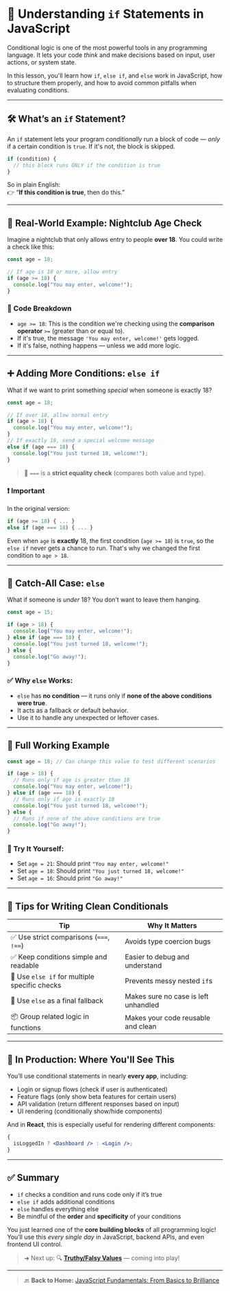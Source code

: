 # 🧠 Understanding `if` Statements in JavaScript

Conditional logic is one of the most powerful tools in any programming language. It lets your code _think_ and make decisions based on input, user actions, or system state.

In this lesson, you'll learn how `if`, `else if`, and `else` work in JavaScript, how to structure them properly, and how to avoid common pitfalls when evaluating conditions.

---

## 🛠️ What’s an `if` Statement?

An `if` statement lets your program _conditionally_ run a block of code — _only_ if a certain condition is `true`. If it's not, the block is skipped.

```js
if (condition) {
  // this block runs ONLY if the condition is true
}
```

So in plain English:  
👉 “**If this condition is true**, then do this.”

---

## 🎉 Real-World Example: Nightclub Age Check

Imagine a nightclub that only allows entry to people **over 18**. You could write a check like this:

```js
const age = 18;

// If age is 18 or more, allow entry
if (age >= 18) {
  console.log("You may enter, welcome!");
}
```

### 📝 Code Breakdown

- `age >= 18`: This is the condition we're checking using the **comparison operator** `>=` (greater than or equal to).
- If it's true, the message `'You may enter, welcome!'` gets logged.
- If it's false, nothing happens — unless we add more logic.

---

## ➕ Adding More Conditions: `else if`

What if we want to print something _special_ when someone is exactly 18?

```js
const age = 18;

// If over 18, allow normal entry
if (age > 18) {
  console.log("You may enter, welcome!");
}
// If exactly 18, send a special welcome message
else if (age === 18) {
  console.log("You just turned 18, welcome!");
}
```

> 🧠 `===` is a **strict equality check** (compares both value and type).

### ❗ Important

In the original version:

```js
if (age >= 18) { ... }
else if (age === 18) { ... }
```

Even when `age` is **exactly** 18, the first condition (`age >= 18`) is `true`, so the `else if` never gets a chance to run. That's why we changed the first condition to `age > 18`.

---

## 🧹 Catch-All Case: `else`

What if someone is _under_ 18? You don’t want to leave them hanging.

```js
const age = 15;

if (age > 18) {
  console.log("You may enter, welcome!");
} else if (age === 18) {
  console.log("You just turned 18, welcome!");
} else {
  console.log("Go away!");
}
```

### ✅ Why `else` Works:

- `else` has **no condition** — it runs only if **none of the above conditions were true**.
- It acts as a fallback or default behavior.
- Use it to handle any unexpected or leftover cases.

---

## 🔁 Full Working Example

```js
const age = 18; // Can change this value to test different scenarios

if (age > 18) {
  // Runs only if age is greater than 18
  console.log("You may enter, welcome!");
} else if (age === 18) {
  // Runs only if age is exactly 18
  console.log("You just turned 18, welcome!");
} else {
  // Runs if none of the above conditions are true
  console.log("Go away!");
}
```

### 🧪 Try It Yourself:

- Set `age = 21`: Should print `"You may enter, welcome!"`
- Set `age = 18`: Should print `"You just turned 18, welcome!"`
- Set `age = 16`: Should print `"Go away!"`

---

## 🧠 Tips for Writing Clean Conditionals

| Tip                                           | Why It Matters                       |
| --------------------------------------------- | ------------------------------------ |
| ✅ Use strict comparisons (`===`, `!==`)      | Avoids type coercion bugs            |
| ✅ Keep conditions simple and readable        | Easier to debug and understand       |
| 🔁 Use `else if` for multiple specific checks | Prevents messy nested `if`s          |
| 🧹 Use `else` as a final fallback             | Makes sure no case is left unhandled |
| 📦 Group related logic in functions           | Makes your code reusable and clean   |

---

## 🧱 In Production: Where You'll See This

You’ll use conditional statements in nearly **every app**, including:

- Login or signup flows (check if user is authenticated)
- Feature flags (only show beta features for certain users)
- API validation (return different responses based on input)
- UI rendering (conditionally show/hide components)

And in **React**, this is especially useful for rendering different components:

```jsx
{
  isLoggedIn ? <Dashboard /> : <Login />;
}
```

---

## ✅ Summary

- `if` checks a condition and runs code only if it’s true
- `else if` adds additional conditions
- `else` handles everything else
- Be mindful of the **order** and **specificity** of your conditions

You just learned one of the **core building blocks** of all programming logic!  
You’ll use this _every single day_ in JavaScript, backend APIs, and even frontend UI control.

> ➜ Next up: 🔍 [**Truthy/Falsy Values**](./02-truthy-and-falsy-values.md) — coming into play!

---

> 🔙 **Back to Home:** [JavaScript Fundamentals: From Basics to Brilliance](../index.md)
